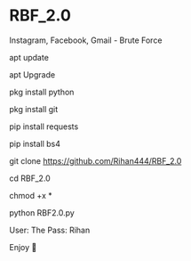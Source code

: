# RBF_2.0
Instagram, Facebook, Gmail - Brute Force 


apt update

apt Upgrade

pkg install python

pkg install git

pip install requests

pip install bs4

git clone https://github.com/Rihan444/RBF_2.0

cd RBF_2.0

chmod +x *

python RBF2.0.py

User: The
Pass: Rihan

Enjoy 🥳

